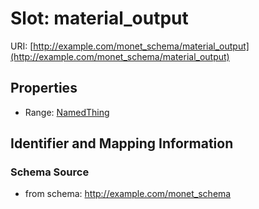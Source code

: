 # Slot: material_output

URI: [http://example.com/monet_schema/material_output](http://example.com/monet_schema/material_output)



<!-- no inheritance hierarchy -->


## Properties

 * Range: [NamedThing](NamedThing.md)



## Identifier and Mapping Information







### Schema Source


* from schema: http://example.com/monet_schema




